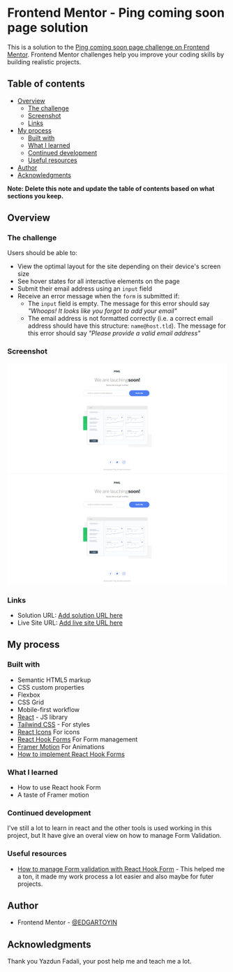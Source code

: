 # Frontend Mentor - Ping coming soon page solution

This is a solution to the [Ping coming soon page challenge on Frontend Mentor](https://www.frontendmentor.io/challenges/ping-single-column-coming-soon-page-5cadd051fec04111f7b848da). Frontend Mentor challenges help you improve your coding skills by building realistic projects.

## Table of contents

- [Overview](#overview)
  - [The challenge](#the-challenge)
  - [Screenshot](#screenshot)
  - [Links](#links)
- [My process](#my-process)
  - [Built with](#built-with)
  - [What I learned](#what-i-learned)
  - [Continued development](#continued-development)
  - [Useful resources](#useful-resources)
- [Author](#author)
- [Acknowledgments](#acknowledgments)

**Note: Delete this note and update the table of contents based on what sections you keep.**

## Overview

### The challenge

Users should be able to:

- View the optimal layout for the site depending on their device's screen size
- See hover states for all interactive elements on the page
- Submit their email address using an `input` field
- Receive an error message when the `form` is submitted if:
  - The `input` field is empty. The message for this error should say _"Whoops! It looks like you forgot to add your email"_
  - The email address is not formatted correctly (i.e. a correct email address should have this structure: `name@host.tld`). The message for this error should say _"Please provide a valid email address"_

### Screenshot

![Desktop](image.png)
![Mobile](image-1.png)

### Links

- Solution URL: [Add solution URL here](https://your-solution-url.com)
- Live Site URL: [Add live site URL here](https://your-live-site-url.com)

## My process

### Built with

- Semantic HTML5 markup
- CSS custom properties
- Flexbox
- CSS Grid
- Mobile-first workflow
- [React](https://reactjs.org/) - JS library
- [Tailwind CSS](https://tailwindcss.com/) - For styles
- [React Icons](https://react-icons.github.io/react-icons/) For icons
- [React Hook Forms](https://react-hook-form.com/) For Form management
- [Framer Motion](https://www.framer.com/motion/) For Animations
- [How to implement React Hook Forms](https://www.freecodecamp.org/news/how-to-validate-forms-in-react/)

### What I learned

- How to use React hook Form
- A taste of Framer motion

### Continued development

I've still a lot to learn in react and the other tools is used working in this project, but It have give an overal view on how to manage Form Validation.

### Useful resources

- [How to manage Form validation with React Hook Form](https://www.freecodecamp.org/news/how-to-validate-forms-in-react/) - This helped me a ton, it made my work process a lot easier and also maybe for futer projects.

## Author

- Frontend Mentor - [@EDGARTOYIN](https://www.frontendmentor.io/profile/EDGARTOYIN)

## Acknowledgments

Thank you Yazdun Fadali, your post help me and teach me a lot.
